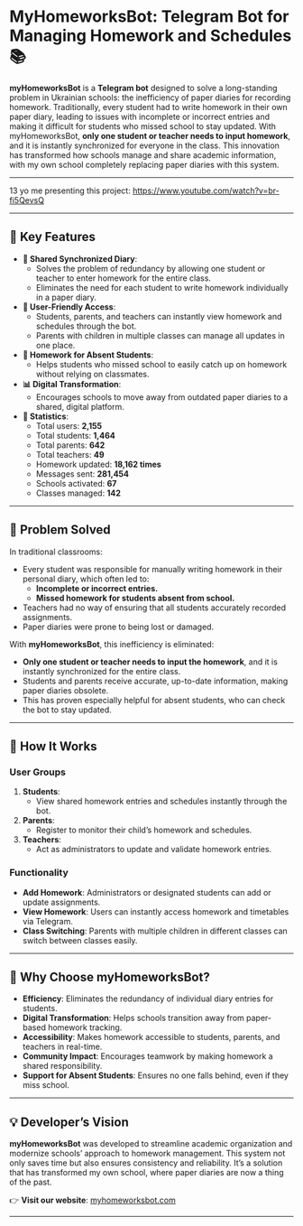 # MyHomeworksBot: Telegram Bot for Managing Homework and Schedules 📚

**myHomeworksBot** is a **Telegram bot** designed to solve a long-standing problem in Ukrainian schools: the inefficiency of paper diaries for recording homework. Traditionally, every student had to write homework in their own paper diary, leading to issues with incomplete or incorrect entries and making it difficult for students who missed school to stay updated. With myHomeworksBot, **only one student or teacher needs to input homework**, and it is instantly synchronized for everyone in the class. This innovation has transformed how schools manage and share academic information, with my own school completely replacing paper diaries with this system.

---
13 yo me presenting this project: https://www.youtube.com/watch?v=br-fi5QevsQ

---

## 🎯 Key Features

- **📅 Shared Synchronized Diary**:
  - Solves the problem of redundancy by allowing one student or teacher to enter homework for the entire class.
  - Eliminates the need for each student to write homework individually in a paper diary.
- **👥 User-Friendly Access**:
  - Students, parents, and teachers can instantly view homework and schedules through the bot.
  - Parents with children in multiple classes can manage all updates in one place.
- **📖 Homework for Absent Students**:
  - Helps students who missed school to easily catch up on homework without relying on classmates.
- **📊 Digital Transformation**:
  - Encourages schools to move away from outdated paper diaries to a shared, digital platform.
- **📌 Statistics**:
  - Total users: **2,155**
  - Total students: **1,464**
  - Total parents: **642**
  - Total teachers: **49**
  - Homework updated: **18,162 times**
  - Messages sent: **281,454**
  - Schools activated: **67**
  - Classes managed: **142**

---

## 🚀 Problem Solved

In traditional classrooms:
- Every student was responsible for manually writing homework in their personal diary, which often led to:
  - **Incomplete or incorrect entries.**
  - **Missed homework for students absent from school.**
- Teachers had no way of ensuring that all students accurately recorded assignments.
- Paper diaries were prone to being lost or damaged.

With **myHomeworksBot**, this inefficiency is eliminated:
- **Only one student or teacher needs to input the homework**, and it is instantly synchronized for the entire class.
- Students and parents receive accurate, up-to-date information, making paper diaries obsolete.
- This has proven especially helpful for absent students, who can check the bot to stay updated.

---

## 📖 How It Works

### User Groups
1. **Students**:
   - View shared homework entries and schedules instantly through the bot.
2. **Parents**:
   - Register to monitor their child’s homework and schedules.
3. **Teachers**:
   - Act as administrators to update and validate homework entries.

### Functionality
- **Add Homework**: Administrators or designated students can add or update assignments.
- **View Homework**: Users can instantly access homework and timetables via Telegram.
- **Class Switching**: Parents with multiple children in different classes can switch between classes easily.

---

## 🌟 Why Choose myHomeworksBot?

- **Efficiency**: Eliminates the redundancy of individual diary entries for students.
- **Digital Transformation**: Helps schools transition away from paper-based homework tracking.
- **Accessibility**: Makes homework accessible to students, parents, and teachers in real-time.
- **Community Impact**: Encourages teamwork by making homework a shared responsibility.
- **Support for Absent Students**: Ensures no one falls behind, even if they miss school.

---

## 💡 Developer’s Vision

**myHomeworksBot** was developed to streamline academic organization and modernize schools’ approach to homework management. This system not only saves time but also ensures consistency and reliability. It’s a solution that has transformed my own school, where paper diaries are now a thing of the past.

👉 **Visit our website**: [myhomeworksbot.com](http://myhomeworksbot.com/)

---
